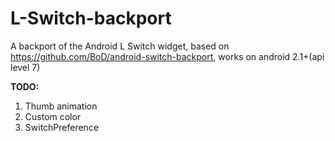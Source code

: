 L-Switch-backport
=================

A backport of the Android L Switch widget, based on https://github.com/BoD/android-switch-backport, works on android 2.1+(api level 7)

**TODO:**  
1. Thumb animation  
2. Custom color  
3. SwitchPreference
